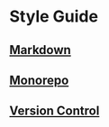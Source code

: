 # Style Guide

## [Markdown](./markdown.md)

## [Monorepo](./monorepo.md)

## [Version Control](./version-control.com)
